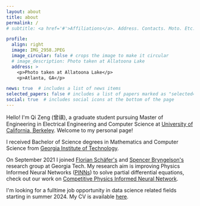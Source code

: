 ```yaml
---
layout: about
title: about
permalink: /
# subtitle: <a href='#'>Affiliations</a>. Address. Contacts. Moto. Etc.

profile:
  align: right
  image: IMG_2958.JPEG
  image_circular: false # crops the image to make it circular
  # image_description: Photo taken at Allatoona Lake
  address: >
    <p>Photo taken at Allatoona Lake</p>
    <p>Atlanta, GA</p>

news: true  # includes a list of news items
selected_papers: false # includes a list of papers marked as "selected={true}"
social: true  # includes social icons at the bottom of the page
---
```


Hello! I'm Qi Zeng (曾祺), a graduate student pursuing Master of Engineering in Electrical Engineering and Computer Science at [University of California, Berkeley](https://www.berkeley.edu/).
Welcome to my personal page!

I received Bachelor of Science degrees in Mathematics and Computer Science from [Georgia Institute of Technology](https://www.gatech.edu/).

On September 2021 I joined [Florian Schäfer's](https://f-t-s.github.io/) and [Spencer Bryngelson's](https://comp-physics.group/) research group at Georgia Tech.
My research aim is improving Physics Informed Neural Networks ([PINNs](https://en.wikipedia.org/wiki/Physics-informed_neural_networks)) to solve partial differential equations, check out our work on [Competitive Physics Informed Neural Network](/projects/CPINN_project/).

I'm looking for a fulltime job opportunity in data science related fields starting in summer 2024. 
My CV is available [here](/cv/).

<!-- Write your biography here. Tell the world about yourself. Link to your favorite [subreddit](http://reddit.com). You can put a picture in, too. The code is already in, just name your picture `prof_pic.jpg` and put it in the `img/` folder. -->

<!-- Put your address / P.O. box / other info right below your picture. You can also disable any these elements by editing `profile` property of the YAML header of your `_pages/about.md`. Edit `_bibliography/papers.bib` and Jekyll will render your [publications page](/al-folio/publications/) automatically. -->

<!-- Link to your social media connections, too. This theme is set up to use [Font Awesome icons](http://fortawesome.github.io/Font-Awesome/) and [Academicons](https://jpswalsh.github.io/academicons/), like the ones below. 
Add your Facebook, Twitter, LinkedIn, Google Scholar, or just disable all of them. -->
